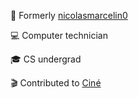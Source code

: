 🔄 Formerly [nicolasmarcelin0](https://github.com/nicolasmarcelin0)

💻 Computer technician

🎓 CS undergrad

🎬 Contributed to 
[Ciné](https://github.com/Sapucai-Socket/New-Website-Movie)
